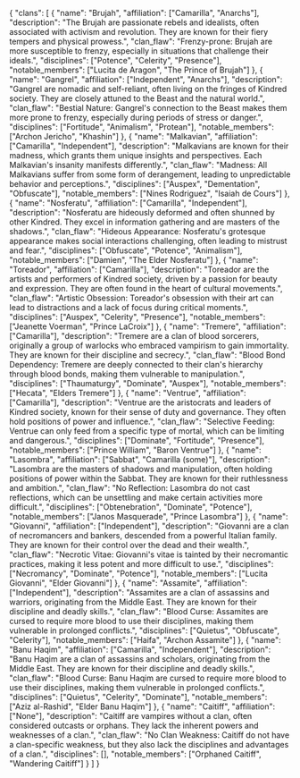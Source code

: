 {
  "clans": [
    {
      "name": "Brujah",
      "affiliation": ["Camarilla", "Anarchs"],
      "description": "The Brujah are passionate rebels and idealists, often associated with activism and revolution. They are known for their fiery tempers and physical prowess.",
      "clan_flaw": "Frenzy-prone: Brujah are more susceptible to frenzy, especially in situations that challenge their ideals.",
      "disciplines": ["Potence", "Celerity", "Presence"],
      "notable_members": ["Lucita de Aragon", "The Prince of Brujah"]
    },
    {
      "name": "Gangrel",
      "affiliation": ["Independent", "Anarchs"],
      "description": "Gangrel are nomadic and self-reliant, often living on the fringes of Kindred society. They are closely attuned to the Beast and the natural world.",
      "clan_flaw": "Bestial Nature: Gangrel's connection to the Beast makes them more prone to frenzy, especially during periods of stress or danger.",
      "disciplines": ["Fortitude", "Animalism", "Protean"],
      "notable_members": ["Archon Jericho", "Khashin"]
    },
    {
      "name": "Malkavian",
      "affiliation": ["Camarilla", "Independent"],
      "description": "Malkavians are known for their madness, which grants them unique insights and perspectives. Each Malkavian's insanity manifests differently.",
      "clan_flaw": "Madness: All Malkavians suffer from some form of derangement, leading to unpredictable behavior and perceptions.",
      "disciplines": ["Auspex", "Dementation", "Obfuscate"],
      "notable_members": ["Nines Rodriguez", "Isaiah de Cours"]
    },
    {
      "name": "Nosferatu",
      "affiliation": ["Camarilla", "Independent"],
      "description": "Nosferatu are hideously deformed and often shunned by other Kindred. They excel in information gathering and are masters of the shadows.",
      "clan_flaw": "Hideous Appearance: Nosferatu's grotesque appearance makes social interactions challenging, often leading to mistrust and fear.",
      "disciplines": ["Obfuscate", "Potence", "Animalism"],
      "notable_members": ["Damien", "The Elder Nosferatu"]
    },
    {
      "name": "Toreador",
      "affiliation": ["Camarilla"],
      "description": "Toreador are the artists and performers of Kindred society, driven by a passion for beauty and expression. They are often found in the heart of cultural movements.",
      "clan_flaw": "Artistic Obsession: Toreador's obsession with their art can lead to distractions and a lack of focus during critical moments.",
      "disciplines": ["Auspex", "Celerity", "Presence"],
      "notable_members": ["Jeanette Voerman", "Prince LaCroix"]
    },
    {
      "name": "Tremere",
      "affiliation": ["Camarilla"],
      "description": "Tremere are a clan of blood sorcerers, originally a group of warlocks who embraced vampirism to gain immortality. They are known for their discipline and secrecy.",
      "clan_flaw": "Blood Bond Dependency: Tremere are deeply connected to their clan's hierarchy through blood bonds, making them vulnerable to manipulation.",
      "disciplines": ["Thaumaturgy", "Dominate", "Auspex"],
      "notable_members": ["Hecata", "Elders Tremere"]
    },
    {
      "name": "Ventrue",
      "affiliation": ["Camarilla"],
      "description": "Ventrue are the aristocrats and leaders of Kindred society, known for their sense of duty and governance. They often hold positions of power and influence.",
      "clan_flaw": "Selective Feeding: Ventrue can only feed from a specific type of mortal, which can be limiting and dangerous.",
      "disciplines": ["Dominate", "Fortitude", "Presence"],
      "notable_members": ["Prince William", "Baron Ventrue"]
    },
    {
      "name": "Lasombra",
      "affiliation": ["Sabbat", "Camarilla (some)"],
      "description": "Lasombra are the masters of shadows and manipulation, often holding positions of power within the Sabbat. They are known for their ruthlessness and ambition.",
      "clan_flaw": "No Reflection: Lasombra do not cast reflections, which can be unsettling and make certain activities more difficult.",
      "disciplines": ["Obtenebration", "Dominate", "Potence"],
      "notable_members": ["Janos Masquerade", "Prince Lasombra"]
    },
    {
      "name": "Giovanni",
      "affiliation": ["Independent"],
      "description": "Giovanni are a clan of necromancers and bankers, descended from a powerful Italian family. They are known for their control over the dead and their wealth.",
      "clan_flaw": "Necrotic Vitae: Giovanni's vitae is tainted by their necromantic practices, making it less potent and more difficult to use.",
      "disciplines": ["Necromancy", "Dominate", "Potence"],
      "notable_members": ["Lucita Giovanni", "Elder Giovanni"]
    },
    {
      "name": "Assamite",
      "affiliation": ["Independent"],
      "description": "Assamites are a clan of assassins and warriors, originating from the Middle East. They are known for their discipline and deadly skills.",
      "clan_flaw": "Blood Curse: Assamites are cursed to require more blood to use their disciplines, making them vulnerable in prolonged conflicts.",
      "disciplines": ["Quietus", "Obfuscate", "Celerity"],
      "notable_members": ["Haifa", "Archon Assamite"]
    },
    {
      "name": "Banu Haqim",
      "affiliation": ["Camarilla", "Independent"],
      "description": "Banu Haqim are a clan of assassins and scholars, originating from the Middle East. They are known for their discipline and deadly skills.",
      "clan_flaw": "Blood Curse: Banu Haqim are cursed to require more blood to use their disciplines, making them vulnerable in prolonged conflicts.",
      "disciplines": ["Quietus", "Celerity", "Dominate"],
      "notable_members": ["Aziz al-Rashid", "Elder Banu Haqim"]
    },
    {
      "name": "Caitiff",
      "affiliation": ["None"],
      "description": "Caitiff are vampires without a clan, often considered outcasts or orphans. They lack the inherent powers and weaknesses of a clan.",
      "clan_flaw": "No Clan Weakness: Caitiff do not have a clan-specific weakness, but they also lack the disciplines and advantages of a clan.",
      "disciplines": [],
      "notable_members": ["Orphaned Caitiff", "Wandering Caitiff"]
    }
  ]
}
